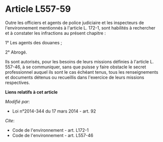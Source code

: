 # Article L557-59

Outre les officiers et agents de police judiciaire et les inspecteurs de l'environnement mentionnés à l'article L. 172-1,
sont habilités à rechercher et à constater les infractions au présent chapitre : 

1° Les agents des douanes ; 

2° Abrogé. 

Ils sont autorisés, pour les besoins de leurs missions définies à l'article L. 557-46, à se communiquer, sans que puisse y
faire obstacle le secret professionnel auquel ils sont le cas échéant tenus, tous les renseignements et documents détenus ou
recueillis dans l'exercice de leurs missions respectives.

**Liens relatifs à cet article**

_Modifié par_:

  - Loi n°2014-344 du 17 mars 2014 - art. 92

_Cite_:

  - Code de l'environnement - art. L172-1
  - Code de l'environnement - art. L557-46
